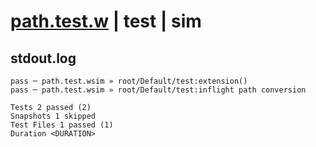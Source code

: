 # [path.test.w](../../../../../../tests/sdk_tests/fs/path.test.w) | test | sim

## stdout.log
```log
pass ─ path.test.wsim » root/Default/test:extension()             
pass ─ path.test.wsim » root/Default/test:inflight path conversion

Tests 2 passed (2)
Snapshots 1 skipped
Test Files 1 passed (1)
Duration <DURATION>
```

